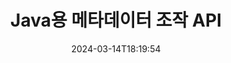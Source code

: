 ---
############################# Static ############################
layout: "product"
date: 2024-03-14T18:19:54
draft: false

product: "Metadata"
product_tag: "metadata"
platform: "Java"
platform_tag: "java"

############################# Head ############################
head_title: "Java 메타데이터 API – 문서 메타데이터 보기, 읽기, 내보내기, 편집, 제거"
head_description: "PDF Word Excel PPTX Outlook Visio 오디오 비디오 및 이미지 문서의 메타데이터 보기, 읽기, 편집, 분석, 찾기, 삭제, 비교 및 ​​내보내기를 위한 Java 메타데이터 API."

############################# Header ############################
title: "Java용 메타데이터 조작 API"
description: "널리 사용되는 문서 및 이미지 형식의 메타데이터를 생성, 보기, 액세스, 업데이트, 삭제, 검색, 비교, 교체 및 내보내는 Java 애플리케이션을 개발합니다."
button:
    enable: true

############################# SubMenu ############################
submenu:
    enable: true
    
    left:
        img_alt: "GroupDocs.Metadata for Java"
        image: "https://www.groupdocs.cloud/templates/groupdocs/images/product-logos/groupdocs-metadata-java.png"
        product: "GroupDocs.Metadata"
        platform: "Java"
        
    middle:
        button:
            # button loop
            - link: "#overview"
              text: "개요"

            # button loop
            - link: "#features"
              text: "특징"

            # button loop
            - link: "#support"
              text: "지원하다"

            # button loop
            - link: "https://products.groupdocs.app/metadata"
              text: "라이브 데모"

            # button loop
            - link: "https://purchase.groupdocs.com/pricing/metadata/java"
              text: "가격"

    right:
        link_download: "https://downloads.groupdocs.com/metadata"
        link_learn: "https://docs.groupdocs.com/metadata/java/"
        link_buy: "https://purchase.groupdocs.com"

############################# Overview ############################
overview:
    enable: true
    content: |
      Java용 GroupDocs.Metadata는 문서, 이미지, 아카이브, 토렌트 및 기타 다양한 파일 형식의 메타데이터 정보를 조작하는 고급 메타데이터 관리 API입니다. 개발자는 이제 메타데이터 보기, 수정, 삭제, 추출, 검색, 비교, 대체 및 내보내기 기능을 PDF, Microsoft Office Word, Excel 스프레드시트, PowerPoint 프레젠테이션 및 슬라이드, Outlook 전자 메일, 프로젝트, Visio 다이어그램, OneNote, 이미지, AutoCAD, Photoshop, 오디오, 비디오, OpenType 글꼴 및 메타파일.  

      Java 메타데이터 라이브러리는 메타데이터 검색, 메타데이터 속성 교체, 지원되는 파일 형식의 메타데이터 비교와 같은 기능을 제공하여 유사점과 차이점을 식별합니다. 또한 더 나은 정보 관리를 위해 메타데이터를 편집하거나 수정하고 검색된 메타데이터 정보를 Excel 파일, CSV 파일 및 DataSet으로 내보낼 수 있습니다. API는 지원되는 문서 형식 내에서 기본 제공, XMP, EXIF ​​및 사용자 지정 메타데이터 속성과 같이 일반적으로 사용되는 모든 메타데이터 표준과 함께 작동하도록 포괄적인 지원을 제공합니다.

      Java용 GroupDocs.Metadata는 모든 Java 버전과 호환되며 Java 런타임을 실행할 수 있는 널리 사용되는 운영 체제(Windows, Linux, MacOS)를 지원합니다.
    tabs:
      enable: true
      
      ## TAB ONE ##
      tab_one:
        description: |
          다음은 Java용 GroupDocs.Metadata의 개요입니다.
      
        left:
          enable: true
          icon: "fas fa-file-image"
          title: "이미지 작업"
          content: |
            * XMP 메타데이터
            * EXIF 메타데이터
            * IPTC-IIM 메타데이터
            * PSD 메타데이터
            * CAD 메타데이터
            * 추가 IFD 태그 구문 분석
        
        right:
          enable: true
          icon: "fab fa-html5"
          title: "오디오 및 비디오 작업"
          content: |
            * 런타임 MP3 형식 감지
            * 가사 읽기3 태그
            * MPEG 오디오 정보 읽기
            * AVI 헤더 정보 읽기
            * 마트로스카 자막 읽기
            * Excel 또는 CSV로 데이터 내보내기
      
      ## TAB TWO ##
      tab_two:
        description: |
          GroupDocs.Metadata for Java는 다음을 지원합니다. [문서 파일 형식](https://docs.groupdocs.com/metadata/java/supported-document-formats/):

        left:
          enable: true
          table:
            # table loop
            - title: "마이크로 소프트 오피스"
              content: |
                * **Word:** DOC, DOCX, DOCM, DOT, DOTX, DOTM, RTF, TXT
                * **Excel:** XLS, XLSX, XLSM, XLSB, XLTM, XLT, XLTM, XLTX, XLAM, SXC, SpreadsheetML
                * **PowerPoint:** PPT, PPTX, PPS, PPSX, PPSM, POT, POTM, POTX, PPTM
                * **Visio:** VSD, VDX, VSS, VSSX, VSX, VST, VSTX, VTX, VSDX, VDW, VSTM, VSSM, VSDM
                * **Project:** MPP
                * **Outlook:** MSG, EML, EMLX, PST, OST
                * **OneNote:** ONE

        right:
          enable: true
          table:
            # table loop
            - title: "기타 형식"
              content: |
                * **OpenDocument**: ODT, ODS
                * **Portable**: PDF
                * **Photoshop**: PSD
                * **AutoCAD**: DWG, DXF
                * **오디오**:  MP3, WAV
                * **동영상**: AVI, MOV, QT, FLV
                * **Metafiles**: EMF, WMF
                * **vCard**: VCF, VCR
                * **이미지**: JPG, JPEG, JPE, JP2, PNG, GIF, TIFF, WebP, BMP, DJVU, DJV, DICOM
                * **Matroska Media Container**: MKV, MKA, MK3D, WEBM
                * **오픈타입 글꼴**: OTF, OTC, TTF, TTC
                * **기타**: EPUB, ZIP, TORRENT, ASF

      ## TAB THREE ##
      tab_three:
        description: |
          .NET용 GroupDocs.Metadata는 다음 운영 체제, 프레임워크 및 패키지 관리자를 지원합니다.
        
        left:
          enable: true
          table:
            # table loop
            - icon: "fab fa-windows"
              title: "운영체제"
              content: |
                * 윈도우 데스크탑
                * 윈도우 서버
                * 윈도우 애저
                * 리눅스

            # table loop
            - icon: "fas fa-code"
              title: "지원되는 프레임워크"
              content: |
                * .NET 프레임워크 2.0 이상

        right:
          enable: true
          table:
            # table loop
            - icon: "fas fa-cogs"
              title: "패키지 관리자"
              content: |
                * 누겟
                {tabs.tab_three.right.content.line_2}
                {tabs.tab_three.right.content.line_3}
            # table loop
            - icon: "fas fa-tools"
              title: "개발 환경"
              content: |
                * 마이크로소프트 비주얼 스튜디오

############################# Features ############################
features:
    enable: true
    title: "Java용 GroupDocs.Metadata 기능"

    feature:
      # feature loop
      - icon: "fas fa-copy"
        content: "내장 및 사용자 지정 메타데이터 조작 및 토렌트 및 아카이브 형식의 메타데이터 가져오기"
       
      # feature loop
      - icon: "fas fa-eye"
        content: "Microsoft Word, Excel, PowerPoint 및 PDF에서 숨겨진 데이터 액세스 및 삭제"

      # feature loop
      - icon: "fas fa-bolt"
        content: "런타임 시 문서 파일 유형 감지"
      
      # feature loop
      - icon: "fas fa-file-powerpoint"
        content: "Word, Excel, PDF에서 디지털 서명 식별/삭제"

      # feature loop
      - icon: "fas fa-code"
        content: "Word, Excel, PowerPoint 및 PDF에서 문서 암호 보호 감지"

      # feature loop
      - icon: "fas fa-cloud"
        content: "지원되는 형식 및 Matroska Multimedia Container 지원의 썸네일 및 이미지 미리보기 가져오기"

      # feature loop
      - icon: "fas fa-remove-format"
        content: "PNG 이미지 파일에서 텍스트 메타데이터 추출"

      # feature loop
      - icon: "fas fa-comment-slash"
        content: "모든 메타데이터 유형의 열거 지원 및 OpenType 글꼴 파일의 메타데이터 읽기"

      # feature loop
      - icon: "fas fa-location-arrow"
        content: "지원되는 모든 형식에 대해 정의된 키를 사용하여 메타데이터 속성 읽기"

      # feature loop
      - icon: "fas fa-border-all"
        content: "이메일 메시지의 메타데이터 가져오기/삭제 및 첨부 파일 제거"

      # feature loop
      - icon: "fas fa-wrench"
        content: "Matroska 자막 읽기 및 오디오 및 비디오 파일의 메타데이터 검색"

      # feature loop
      - icon: "fas fa-columns"
        content: "EPUB, CAD, EML 및 MSG 파일용 이미지 미리보기 생성"

      # feature loop
      - icon: "fas fa-file-word"
        content: "비교를 통해 지원되는 형식의 메타데이터에서 차이점 또는 유사점 식별"

      # feature loop
      - icon: "fas fa-envelope"
        content: "문서, EXIF ​​및 XMP 메타데이터의 검색 속성"

      # feature loop
      - icon: "fas fa-print"
        content: "Word, Excel, PowerPoint 및 PDF의 메타데이터 속성 바꾸기"

      # feature loop
      - icon: "fas fa-file-archive"
        content: "지원되는 파일 형식의 메타데이터를 Excel, CSV 또는 DataSet으로 내보내기"

      # feature loop
      - icon: "fas fa-lock"
        content: "검색 API를 사용하여 임의 유형의 XMP 및 EXIF ​​메타데이터 속성 추가 또는 업데이트"

      # feature loop
      - icon: "fas fa-file-code"
        content: "이미지 메타데이터 속성 조작 및 사진 위치 정보 삭제"

      # feature loop
      - icon: "fas fa-fill-drip"
        content: "보고서 및 문서에서 메타데이터 및 주석 삭제"
        
      # feature loop
      - icon: "fas fa-file-excel"
        content: "Excel 95에서 시작하는 Microsoft Excel 파일에서 메타데이터 추출"

      # feature loop
      - icon: "fas fa-heading"
        content: "PDF, Excel 및 이미지 형식의 메모리 소비 줄이기"

      # feature loop
      - icon: "fas fa-project-diagram"
        content: "WEBP, PNG 및 PSD 파일에서 EXIF ​​메타데이터 속성 업데이트"

      # feature loop
      - icon: "fas fa-cube"
        content: "MOV, MP3 및 WEBP 파일에서 XMP 메타데이터 속성 추출"

      # feature loop
      - icon: "fas fa-envelope"
        content: "TIFF 이미지에서 IPTC 메타데이터 패키지 추가, 업데이트 및 삭제"

      # feature loop
      - icon: "fas fa-project-diagram"
        content: "JPEG2000 이미지에서 EXIF ​​메타데이터 패키지 추가, 업데이트 및 제거"

      # feature loop
      - icon: "fas fa-cube"
        content: "HEIC/HEIF 이미지 형식에서 EXIF ​​태그 및 XMP 메타데이터 속성 읽기"

      # feature loop
      - icon: "fas fa-lock"
        content: "암호화된 Microsoft 프로젝트 파일에서 메타데이터 읽기"
        
    more_feature:
      # more_feature_loop
      - title: "메타데이터 속성을 효율적으로 가져오기"
        content: |
          Java API용 GroupDocs.Metadata를 사용하면 지원되는 파일 형식의 메타데이터 속성을 매우 효율적으로 가져올 수 있습니다. 이를 수행하는 코드는 매우 간단하고 간단합니다. 다음은 Java를 사용하여 MP3 파일의 메타데이터 속성을 가져오는 것이 얼마나 쉬운지 보여주는 예입니다.
          ```java
           try (Mp3Format mp3Format = new Mp3Format("D:\\sample.mp3")) 
          {
            System.out.printf("Album: %", mp3Format.getId3v1Properties().getAlbum());
            System.out.printf("Title: %", mp3Format.getId3v2Properties().getTitle());
          }
          ```      
      # more_feature_loop
      - title: "조작을 위해 숨겨진 데이터 검색"
        content: "Java용 GroupDocs.Metadata는 Microsoft Word, Excel 및 PowerPoint 파일에서 숨겨진 데이터를 가져오고 삭제할 수 있는 포괄적인 방법을 제공합니다. PDF 문서에 대해서도 동일한 작업을 수행할 수 있습니다. 주석, 병합 필드, 숨겨진 페이지, 양식 필드, 주석 등을 조작할 수 있습니다."

############################# Support ############################
support:
    enable: true

############################# Solutions ############################
solutions:
    enable: true
    title: "GroupDocs.Metadata는 널리 사용되는 다른 개발 환경을 위한 문서 보기 API를 제공합니다."

    solution:
        # solution loop
        - img_alt: "GroupDocs.Metadata for .NET"
          image: "/border/groupdocs-metadata-net.svg"
          product: "GroupDocs.Metadata"
          platform: ".NET"
          link: "/metadata/net/"

        # solution loop
        - img_alt: "GroupDocs.Metadata for Node.js"
          image: "/border/groupdocs-metadata-nodejs-java.svg"
          product: "GroupDocs.Metadata"
          platform: "Node.js via Java"
          link: "/metadata/nodejs-java/"

############################# Back to top ###############################
back_to_top:
  enable: true
---
